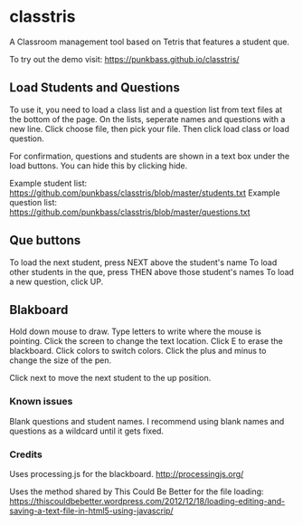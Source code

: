 # classtris
A Classroom management tool based on Tetris that features a student que.

To try out the demo visit: https://punkbass.github.io/classtris/

## Load Students and Questions

To use it, you need to load a class list and a question list from text files at the bottom of the page. On the lists, seperate names and questions with a new line. 
Click choose file, then pick your file. Then click load class or load question.

For confirmation, questions and students are shown in a text box under the load buttons. You can hide this by clicking hide.

Example student list: https://github.com/punkbass/classtris/blob/master/students.txt
Example question list: https://github.com/punkbass/classtris/blob/master/questions.txt

## Que buttons

To load the next student, press NEXT above the student's name
To load other students in the que, press THEN above those student's names
To load a new question, click UP.

## Blakboard

 Hold down mouse to draw. Type letters to write where the mouse is pointing. Click the screen to change the text location.
 Click E to erase the blackboard. Click colors to switch colors. Click the plus and minus to change the size of the pen.
 
 Click next to move the next student to the up position.
 
### Known issues
Blank questions and student names. I recommend using blank names and questions as a wildcard until it gets fixed. 

### Credits
 
Uses processing.js for the blackboard. http://processingjs.org/

Uses the method shared by This Could Be Better for the file loading: https://thiscouldbebetter.wordpress.com/2012/12/18/loading-editing-and-saving-a-text-file-in-html5-using-javascrip/

